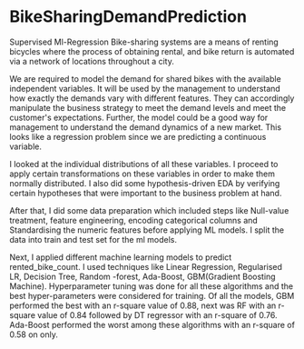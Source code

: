 # BikeSharingDemandPrediction
Supervised Ml-Regression
Bike-sharing systems are a means of renting bicycles where the process of obtaining rental, and bike return is automated via a network of locations throughout a city. 

We are required to model the demand for shared bikes with the available independent variables. It will be used by the management to understand how exactly the demands vary with different features. They can accordingly manipulate the business strategy to meet the demand levels and meet the customer's expectations. Further, the model could be a good way for management to understand the demand dynamics of a new market.
This looks like a regression problem since we are predicting a continuous variable.

I looked at the individual distributions of all these variables. I proceed to apply certain transformations on these variables in order to make them normally distributed. I also did some hypothesis-driven EDA by verifying certain hypotheses that were important to the business problem at hand. 

After that, I did some data preparation which included steps like Null-value treatment, feature engineering, encoding categorical columns and Standardising the numeric features before applying ML models. I split the data into train and test set for the ml models.

Next, I applied different machine learning models to predict rented_bike_count. I used techniques like Linear Regression, Regularised LR, Decision Tree, Random -forest, Ada-Boost, GBM(Gradient Boosting Machine). Hyperparameter tuning was done for all these algorithms and the best hyper-parameters were considered for training.
Of all the models, GBM performed the best with an r-square value of 0.88, next was RF with an r-square value of 0.84 followed by DT regressor with an r-square of 0.76. Ada-Boost performed the worst among these algorithms with an r-square of 0.58 on only. 
